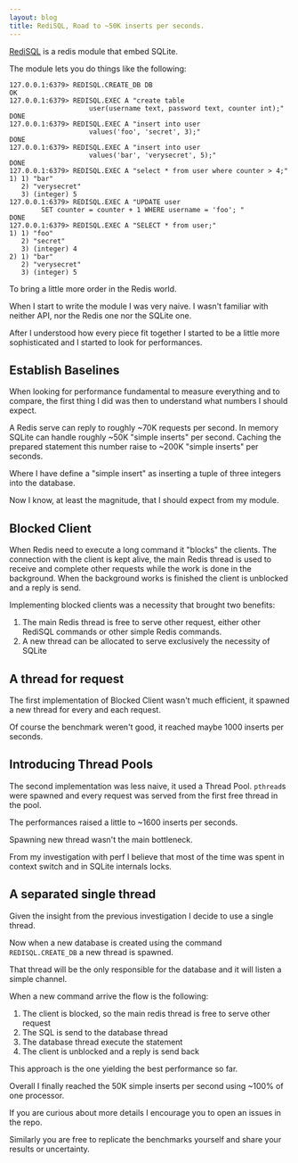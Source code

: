 ```yaml
---
layout: blog
title: RediSQL, Road to ~50K inserts per seconds.
---
```



[RediSQL][1] is a redis module that embed SQLite.

The module lets you do things like the following:

```
127.0.0.1:6379> REDISQL.CREATE_DB DB                                                
OK
127.0.0.1:6379> REDISQL.EXEC A "create table 
                    user(username text, password text, counter int);"
DONE
127.0.0.1:6379> REDISQL.EXEC A "insert into user 
                    values('foo', 'secret', 3);"
DONE
127.0.0.1:6379> REDISQL.EXEC A "insert into user 
                    values('bar', 'verysecret', 5);"
DONE
127.0.0.1:6379> REDISQL.EXEC A "select * from user where counter > 4;"
1) 1) "bar"
   2) "verysecret"
   3) (integer) 5
127.0.0.1:6379> REDISQL.EXEC A "UPDATE user 
        SET counter = counter + 1 WHERE username = 'foo'; "                        
DONE
127.0.0.1:6379> REDISQL.EXEC A "SELECT * from user;"
1) 1) "foo"
   2) "secret"
   3) (integer) 4
2) 1) "bar"
   2) "verysecret"
   3) (integer) 5
```
To bring a little more order in the Redis world.

When I start to write the module I was very naive.
I wasn't familiar with neither API, nor the Redis one nor the SQLite one.

After I understood how every piece fit together I started to be a little more sophisticated and I started to look for performances.

## Establish Baselines

When looking for performance fundamental to measure everything and to compare, the first thing I did was then to understand what numbers I should expect.

A Redis serve can reply to roughly ~70K requests per second.
In memory SQLite can handle roughly ~50K "simple inserts" per second. Caching the prepared statement this number raise to ~200K "simple inserts" per seconds.

Where I have define a "simple insert" as inserting a tuple of three integers into the database.

Now I know, at least the magnitude, that I should expect from my module.

## Blocked Client

When Redis need to execute a long command it "blocks" the clients.
The connection with the client is kept alive, the main Redis thread is used to receive and complete other requests while the work is done in the background.
When the background works is finished the client is unblocked and a reply is send.

Implementing blocked clients was a necessity that brought two benefits:

1. The main Redis thread is free to serve other request, either other RediSQL commands or other simple Redis commands.
2. A new thread can be allocated to serve exclusively the necessity of SQLite

## A thread for request

The first implementation of Blocked Client wasn't much efficient, it spawned a new thread for every and each request.

Of course the benchmark weren't good, it reached maybe 1000 inserts per seconds.

## Introducing Thread Pools

The second implementation was less naive, it used a Thread Pool.
`pthread`s were spawned and every request was served from the first free thread in the pool.

The performances raised a little to ~1600 inserts per seconds.

Spawning new thread wasn't the main bottleneck.

From my investigation with perf I believe that most of the time was spent in context switch and in SQLite internals locks.

## A separated single thread

Given the insight from the previous investigation I decide to use a single thread.

Now when a new database is created using the command `REDISQL.CREATE_DB` a new thread is spawned.

That thread will be the only responsible for the database and it will listen a simple channel.

When a new command arrive the flow is the following:
1. The client is blocked, so the main redis thread is free to serve other request
2. The SQL is send to the database thread
3. The database thread execute the statement
4. The client is unblocked and a reply is send back

This approach is the one yielding the best performance so far.

Overall I finally reached the 50K simple inserts per second using ~100% of one processor.

If you are curious about more details I encourage you to open an issues in the repo.

Similarly you are free to replicate the benchmarks yourself and share your results or uncertainty.


[1]: https://github.com/RedBeardLab/rediSQL

